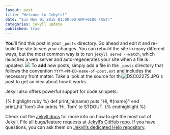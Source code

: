 ```yaml
---
layout: post
title: "Welcome to Jekyll!"
date: "Sun Nov 01 2015 01:00:00 GMT+0100 (CET)"
categories: jekyll update
published: true
---
```



**You**’ll find this post in your `_posts` directory. Go ahead and edit it and re-build the site to see your changes. You can rebuild the site in many different ways, but the most common way is to run `jekyll serve --watch`, which launches a web server and auto-regenerates your site when a file is updated.
![]({{site.baseurl}}/_posts/DSC02275.JPG)
To **add** new posts, simply add a file in the `_posts` directory that follows the convention `YYYY-MM-DD-name-of-post.ext` and includes the necessary front matter. Take a look at the source for thi![DSC02275.JPG]({{site.baseurl}}/_posts/DSC02275.JPG)
s post to get an idea about how it works.

Jekyll also offers powerful support for code snippets:

{% highlight ruby %}
def print_hi(name)
  puts "Hi, #{name}"
end
print_hi('Tom')
#=> prints 'Hi, Tom' to STDOUT.
{% endhighlight %}

Check out the [Jekyll docs][jekyll] for more info on how to get the most out of Jekyll. File all bugs/feature requests at [Jekyll’s GitHub repo][jekyll-gh]. If you have questions, you can ask them on [Jekyll’s dedicated Help repository][jekyll-help].

[jekyll]:      http://jekyllrb.com
[jekyll-gh]:   https://github.com/jekyll/jekyll
[jekyll-help]: https://github.com/jekyll/jekyll-help
